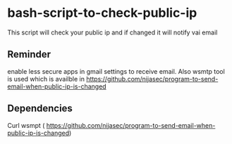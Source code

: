 # bash-script-to-check-public-ip


This script will check your public ip and if changed it  will notify vai email

Reminder 
---------
enable less secure apps in gmail settings to receive email.
Also wsmtp tool is used which is availble in https://github.com/nijasec/program-to-send-email-when-public-ip-is-changed

Dependencies
----------------
Curl
wsmpt ( https://github.com/nijasec/program-to-send-email-when-public-ip-is-changed)
